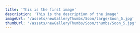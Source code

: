 ```yaml
---
title: 'This is the first image'
description: 'This is the description of the image'
imageUrl: '/assets/newGalleryThumbs/Soon/large/Soon_5.jpg'
thumbUrl: '/assets/newGalleryThumbs/Soon/thumbs/Soon_5.jpg'
---
```

